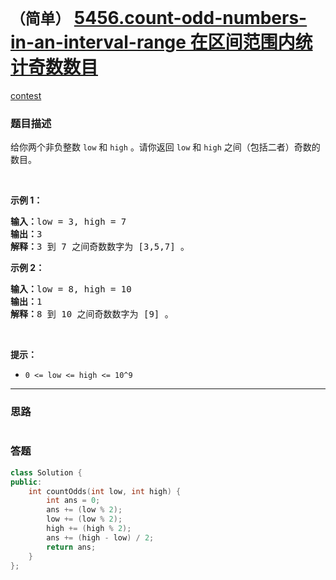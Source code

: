 # `（简单）` [5456.count-odd-numbers-in-an-interval-range 在区间范围内统计奇数数目](https://leetcode-cn.com/problems/count-odd-numbers-in-an-interval-range/)

[contest](https://leetcode-cn.com/contest/biweekly-contest-31/problems/count-odd-numbers-in-an-interval-range/)

### 题目描述
<p>给你两个非负整数&nbsp;<code>low</code> 和&nbsp;<code>high</code>&nbsp;。请你返回<em>&nbsp;</em><code>low</code><em> </em>和<em>&nbsp;</em><code>high</code><em>&nbsp;</em>之间（包括二者）奇数的数目。</p>

<p>&nbsp;</p>

<p><strong>示例 1：</strong></p>

<pre><strong>输入：</strong>low = 3, high = 7
<strong>输出：</strong>3
<strong>解释：</strong>3 到 7 之间奇数数字为 [3,5,7] 。</pre>

<p><strong>示例 2：</strong></p>

<pre><strong>输入：</strong>low = 8, high = 10
<strong>输出：</strong>1
<strong>解释：</strong>8 到 10 之间奇数数字为 [9] 。</pre>

<p>&nbsp;</p>

<p><strong>提示：</strong></p>

<ul>
	<li><code>0 &lt;= low &lt;= high&nbsp;&lt;= 10^9</code></li>
</ul>


---
### 思路
```
```



### 答题
``` C++
class Solution {
public:
    int countOdds(int low, int high) {
		int ans = 0;
		ans += (low % 2);
		low += (low % 2);
		high += (high % 2);
		ans += (high - low) / 2;
		return ans;
    }
};
```




